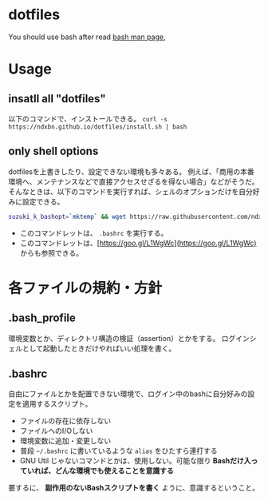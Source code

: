 # dotfiles

You should use bash after read [bash man page](https://www.gnu.org/software/bash/manual/bash.html),

# Usage

## insatll all "dotfiles"
以下のコマンドで、インストールできる。
`curl -s https://ndxbn.github.io/dotfiles/install.sh | bash`

## only shell options

dotfilesを上書きしたり、設定できない環境も多々ある。
例えば、「商用の本番環境へ、メンテナンスなどで直接アクセスせざるを得ない場合」などがそうだ。
そんなときは、以下のコマンドを実行すれば、シェルのオプションだけを自分好みに設定できる。

```bash
suzuki_k_bashopt=`mktemp` && wget https://raw.githubusercontent.com/ndxbn/dotfiles/master/.bashrc -O $suzuki_k_bashopt && . $suzuki_k_bashopt && rm -f $suzuki_k_bashopt
```

* このコマンドレットは、 `.bashrc` を実行する。
* このコマンドレットは、[https://goo.gl/L1WgWc](https://goo.gl/L1WgWc) からも参照できる。


# 各ファイルの規約・方針

## .bash_profile
環境変数とか、ディレクトリ構造の検証（assertion）とかをする。
ログインシェルとして起動したときだけやればいい処理を書く。

## .bashrc
自由にファイルとかを配置できない環境で、ログイン中のbashに自分好みの設定を適用するスクリプト。


* ファイルの存在に依存しない
* ファイルへのI/Oしない
* 環境変数に追加・変更しない
* 普段 `~/.bashrc` に書いているような `alias` をひたすら連打する
* GNU Util じゃないコマンドとかは、使用しない。可能な限り **Bashだけ入っていれば、どんな環境でも使えることを意識する**

要するに、 **副作用のないBashスクリプトを書く** ように、意識するということ。